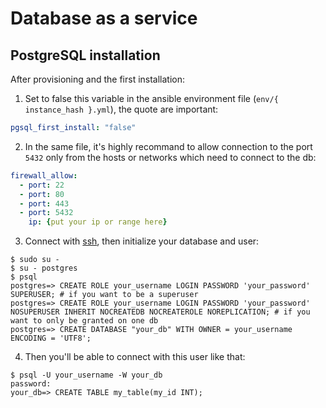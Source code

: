 # Database as a service

## PostgreSQL installation

After provisioning and the first installation:

1. Set to false this variable in the ansible environment file (`env/{ instance_hash }.yml`), the quote are important:

```yaml
pgsql_first_install: "false"
```

2. In the same file, it's highly recommand to allow connection to the port `5432` only from the hosts or networks which need to connect to the db:

```yaml
firewall_allow:
  - port: 22
  - port: 80
  - port: 443
  - port: 5432
    ip: {put your ip or range here}
```

3. Connect with [ssh](./ssh.md), then initialize your database and user:

```shell
$ sudo su -
$ su - postgres
$ psql
postgres=> CREATE ROLE your_username LOGIN PASSWORD 'your_password' SUPERUSER; # if you want to be a superuser
postgres=> CREATE ROLE your_username LOGIN PASSWORD 'your_password' NOSUPERUSER INHERIT NOCREATEDB NOCREATEROLE NOREPLICATION; # if you want to only be granted on one db
postgres=> CREATE DATABASE "your_db" WITH OWNER = your_username ENCODING = 'UTF8';
```

4. Then you'll be able to connect with this user like that:

```shell
$ psql -U your_username -W your_db
password:
your_db=> CREATE TABLE my_table(my_id INT);
```

